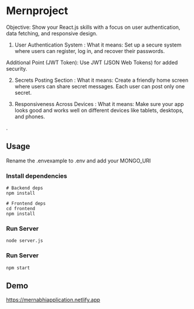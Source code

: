 # Mernproject
Objective: Show your React.js skills with a focus on user authentication, data fetching, and responsive design.

1. User Authentication System :
What it means: Set up a secure system where users can register, log in, and recover their passwords.

Additional Point (JWT Token): Use JWT (JSON Web Tokens) for added security.

2. Secrets Posting Section :
What it means: Create a friendly home screen where users can share secret messages. Each user can post only one secret.



3. Responsiveness Across Devices :
What it means: Make sure your app looks good and works well on different devices like tablets, desktops, and phones.




.

## Usage

Rename the .envexample to .env and add your MONGO_URI

### Install dependencies

```
# Backend deps
npm install

# Frontend deps
cd frontend
npm install
```

### Run Server

```
node server.js
```
### Run Server
```
npm start
```
## Demo


https://mernabhiapplication.netlify.app
